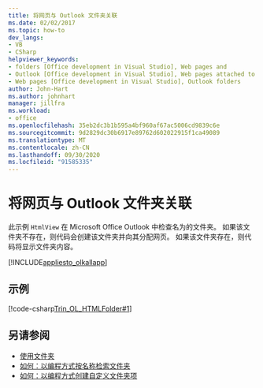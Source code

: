 ```yaml
---
title: 将网页与 Outlook 文件夹关联
ms.date: 02/02/2017
ms.topic: how-to
dev_langs:
- VB
- CSharp
helpviewer_keywords:
- folders [Office development in Visual Studio], Web pages and
- Outlook [Office development in Visual Studio], Web pages attached to folders
- Web pages [Office development in Visual Studio], Outlook folders
author: John-Hart
ms.author: johnhart
manager: jillfra
ms.workload:
- office
ms.openlocfilehash: 35eb2dc3b1b595a4bf960af67ac5006cd9839c6e
ms.sourcegitcommit: 9d2829dc30b6917e89762d602022915f1ca49089
ms.translationtype: MT
ms.contentlocale: zh-CN
ms.lasthandoff: 09/30/2020
ms.locfileid: "91585335"
---
```

# <a name="associate-a-web-page-with-an-outlook-folder"></a>将网页与 Outlook 文件夹关联

  此示例 `HtmlView` 在 Microsoft Office Outlook 中检查名为的文件夹。 如果该文件夹不存在，则代码会创建该文件夹并向其分配网页。 如果该文件夹存在，则代码将显示文件夹内容。

 [!INCLUDE[appliesto_olkallapp](../vsto/includes/appliesto-olkallapp-md.md)]

## <a name="example"></a>示例
 [!code-csharp[Trin_OL_HTMLFolder#1](../vsto/codesnippet/CSharp/Trin_OL_HTMLFolder/thisaddin.cs#1)]

## <a name="see-also"></a>另请参阅
- [使用文件夹](../vsto/working-with-folders.md)
- [如何：以编程方式按名称检索文件夹](../vsto/how-to-programmatically-retrieve-a-folder-by-name.md)
- [如何：以编程方式创建自定义文件夹项](../vsto/how-to-programmatically-create-custom-folder-items.md)
